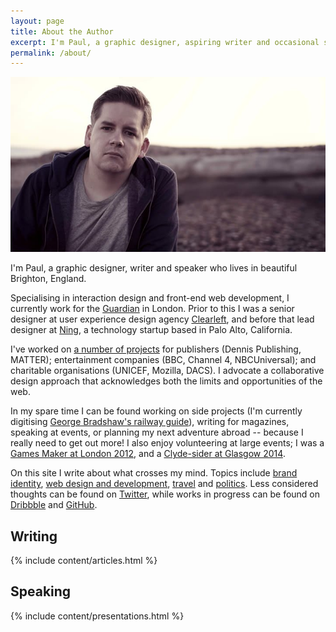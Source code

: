 ```yaml
---
layout: page
title: About the Author
excerpt: I'm Paul, a graphic designer, aspiring writer and occasional speaker who lives in beautiful Brighton, England.
permalink: /about/
---
```

![The author on Brighton beach, May 2010](/assets/images/about/author.jpg)

I'm Paul, a graphic designer, writer and speaker who lives in beautiful Brighton, England.

Specialising in interaction design and front-end web development, I currently work for the [Guardian][1] in London. Prior to this I was a senior designer at user experience design agency [Clearleft][2], and before that lead designer at [Ning][3], a technology startup based in Palo Alto, California.

I've worked on [a number of projects][4] for publishers (Dennis Publishing, MATTER); entertainment companies (BBC, Channel 4, NBCUniversal); and charitable organisations (UNICEF, Mozilla, DACS). I advocate a collaborative design approach that acknowledges both the limits and opportunities of the web.

In my spare time I can be found working on side projects (I'm currently digitising [George Bradshaw's railway guide][5]), writing for magazines, speaking at events, or planning my next adventure abroad -- because I really need to get out more! I also enjoy volunteering at large events; I was a [Games Maker at London 2012][6], and a [Clyde-sider at Glasgow 2014][7].

On this site I write about what crosses my mind. Topics include [brand identity][8], [web design and development][9], [travel][9] and [politics][10]. Less considered thoughts can be found on [Twitter][11], while works in progress can be found on [Dribbble][12] and [GitHub][13].

## Writing
{% include content/articles.html %}

## Speaking
{% include content/presentations.html %}

[1]: http://www.theguardian.com/uk
[2]: http://clearleft.com/
[3]: http://ning.com/
[4]: /projects/
[5]: http://bradshawsguide.org/
[6]: /2012/09/games_maker
[7]: /2014/08/raising_the_games
[8]: /tags/brand-identity
[9]: /tags/web-design-and-development
[10]: /tags/politics
[11]: https://twitter.com/paulrobertlloyd
[12]: https://dribbble.com/paulrobertlloyd
[13]: https://github.com/paulrobertlloyd